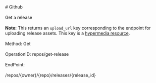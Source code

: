 <br>#     Github</br>
<br>Get a release</br>
<br>**Note:** This returns an `upload_url` key corresponding to the endpoint for uploading release assets. This key is a [hypermedia resource](https://developer.github.com/v3/#hypermedia).</br>
<br>Method: Get</br>
<br>OperationID: repos/get-release</br>
<br>EndPoint:</br>
<br>/repos/{owner}/{repo}/releases/{release_id}</br>
